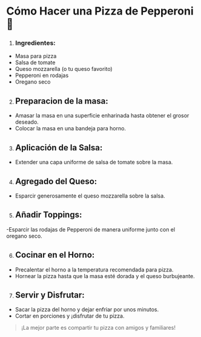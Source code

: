 # Cómo Hacer una Pizza de Pepperoni 🍕

1. ### Ingredientes:
  - Masa para pizza
  - Salsa de tomate
  - Queso mozzarella (o tu queso favorito)
  - Pepperoni en rodajas
  - Oregano seco
2. ## Preparacion de la masa:
  - Amasar la masa en una superficie enharinada hasta obtener el grosor deseado.
  - Colocar la masa en una bandeja para horno.
3. ## Aplicación de la Salsa:
  - Extender una capa uniforme de salsa de tomate sobre la masa.
4. ## Agregado del Queso:
  - Esparcir generosamente el queso mozzarella sobre la salsa.

5. ## Añadir Toppings:
  -Esparcir las rodajas de Pepperoni de manera uniforme junto con el oregano seco.
  
6. ## Cocinar en el Horno:
   
- Precalentar el horno a la temperatura recomendada para pizza.
- Hornear la pizza hasta que la masa esté dorada y el queso burbujeante.
7. ## Servir y Disfrutar:
  - Sacar la pizza del horno y dejar enfriar por unos minutos.
  - Cortar en porciones y ¡disfrutar de tu pizza.
> ¡La mejor parte es compartir tu pizza con amigos y familiares!

